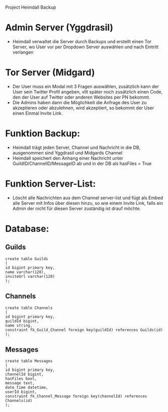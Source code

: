Project Heimdall Backup


# Admin Server (Yggdrasil)
- Heimdall verwaltet die Server durch Backups und erstellt einen Tor Server, wo User vor per Dropdown Server auswählen und nach Eintritt verlangen
# Tor Server (Midgard)
- Der User muss ein Modal mit 3 Fragen auswählen, zusätzlich kann der User sein Twitter Profil angeben, vllt später noch zusätzlich einen Code, den der User auf Twitter oder anderen Websites per PN bekommt.
- Die Admins haben dann die Möglichkeit die Anfrage des User zu akzeptieren oder abzulehnen, wird akzeptiert, so bekommt der User einen Einmal Invite Link.

# Funktion Backup:
- Heimdall trägt jeden Server, Channel und Nachricht in die DB, ausgenommen sind Yggdrasil und Midgards Channel
- Heimdall speichert den Anhang einer Nachricht unter GuildID/ChannelID/MessageID ab und in der DB als hasFiles = True

# Funktion Server-List:
- Löscht alle Nachrichten aus dem Channel server-list und fügt als Embed alle Server mit Infos über diesen hinzu, so wie einem Invite Link, falls ein Admin der nicht für diesen Server zuständig ist drauf möchte.

# Database:
## Guilds
```
create table Guilds
(
id bigint primary key,
name varchar(128),
inviteUrl varchar(128)
);
```

## Channels
```
create table Channels
(
id bigint primary key,
guildId bigint,
name string,
constraint fk_Guild_Channel foreign key(guildId) references Guilds(id)
);
```

## Messages
```
create table Messages
(
id bigint primary key,
channelId bigint,
hasFiles bool,
message text,
date_time datetime,
userId bigint,
constraint fk_Channel_Message foreign key(channelId) references Channels(id)
);
```